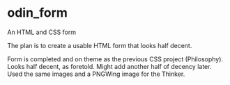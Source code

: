 # odin_form
An HTML and CSS form

The plan is to create a usable HTML form that looks half decent.

Form is completed and on theme as the previous CSS project (Philosophy). Looks half decent, as foretold. Might add another half of decency later.
Used the same images and a PNGWing image for the Thinker.

